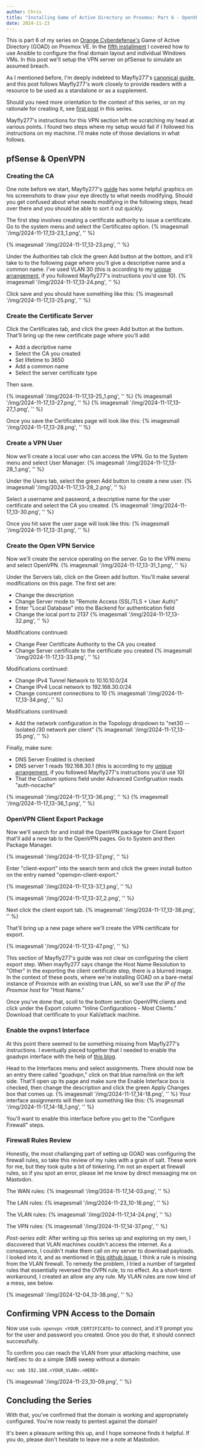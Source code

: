 ```yaml
---
author: Chris
title: "Installing Game of Active Directory on Proxmox: Part 6 - OpenVPN"
date: 2024-11-23
---
```


This is part 6 of my series on [Orange Cyberdefense's](https://github.com/Orange-Cyberdefense/GOAD/tree/main) Game of Active Directory (GOAD) on Proxmox VE. In the [fifth installment](https://christopherbauer.org/2024/11/18/goad-ansible.html) I covered how to use Ansible to configure the final domain layout and individual Windows VMs. In this post we'll setup the VPN server on pfSense to simulate an assumed breach.

As I mentioned before, I'm deeply indebted to Mayfly277's [canonical guide](https://mayfly277.github.io/posts/GOAD-on-proxmox-part1-install/?ref=benheater.com), and this post follows Mayfly277's work closely to provide readers with a resource to be used as a standalone or as a supplement.

Should you need more orientation to the context of this series, or on my rationale for creating it, see [first post](https://christopherbauer.org/2024/11/08/GOAD-networking.html) in this series.

Mayfly277's instructions for this VPN section left me scratching my head at various points. I found two steps where my setup would fail if I followed his instructions on my machine. I'll make note of those deviations in what follows.

## pfSense & OpenVPN

### Creating the CA

One note before we start, Mayfly277's [guide](https://mayfly277.github.io/posts/GOAD-on-proxmox-part1-install/?ref=benheater.com) has some helpful graphics on his screenshots to draw your eye directly to what needs modifying. Should you get confused about what needs modifying in the following steps, head over there and you should be able to sort it out quickly.

The first step involves creating a certificate authority to issue a certificate. Go to the system menu and select the Certificates option.
{% imagesmall '/img/2024-11-17_13-23_1.png', '' %}

{% imagesmall '/img/2024-11-17_13-23.png', '' %}

Under the Authorities tab click the green Add button at the bottom, and it'll take to to the following page where you'll give a descriptive name and a common name. I've used VLAN 30 (this is according to my [unique arrangement](https://christopherbauer.org/2024/11/08/GOAD-networking.html), if you followed Mayfly277's instructions you'd use 10).
{% imagesmall '/img/2024-11-17_13-24.png', '' %}

Click save and you should have something like this:
{% imagesmall '/img/2024-11-17_13-25.png', '' %}

### Create the Certificate Server

Click the Certificates tab, and click the green Add button at the bottom. That'll bring up the new certificate page where you'll add:

- Add a decriptive name
- Select the CA you created
- Set lifetime to 3650
- Add a common name
- Select the server certificate type

Then save.

{% imagesmall '/img/2024-11-17_13-25_1.png', '' %}
{% imagesmall '/img/2024-11-17_13-27.png', '' %}
{% imagesmall '/img/2024-11-17_13-27_1.png', '' %}

Once you save the Certificates page will look like this:
{% imagesmall '/img/2024-11-17_13-28.png', '' %}

### Create a VPN User

Now we'll create a local user who can access the VPN. Go to the System menu and select User Manager.
{% imagesmall '/img/2024-11-17_13-28_1.png', '' %}

Under the Users tab, select the green Add button to create a new user.
{% imagesmall '/img/2024-11-17_13-28_2.png', '' %}

Select a username and password, a descriptive name for the user certificate and select the CA you created.
{% imagesmall '/img/2024-11-17_13-30.png', '' %}

Once you hit save the user page will look like this:
{% imagesmall '/img/2024-11-17_13-31.png', '' %}

### Create the Open VPN Service

Now we'll create the service operating on the server. Go to the VPN menu and select OpenVPN.
{% imagesmall '/img/2024-11-17_13-31_1.png', '' %}

Under the Servers tab, click on the Green add button. You'll make several modifications on this page. The first set are:

- Change the description
- Change Server mode to "Remote Access (SSL/TLS + User Auth)"
- Enter "Local Database" into the Backend for authentication field
- Change the local port to 2137
  {% imagesmall '/img/2024-11-17_13-32.png', '' %}

Modifications continued:

- Change Peer Certificate Authority to the CA you created
- Change Server certificate to the certificate you created
  {% imagesmall '/img/2024-11-17_13-33.png', '' %}

Modifications continued:

- Change IPv4 Tunnel Network to 10.10.10.0/24
- Change IPv4 Local network to 192.168.30.0/24
- Change concurent connections to 10
  {% imagesmall '/img/2024-11-17_13-34.png', '' %}

Modifications continued:

- Add the network configuration in the Topology dropdown to "net30 -- Isolated /30 network per client"
  {% imagesmall '/img/2024-11-17_13-35.png', '' %}

Finally, make sure:

- DNS Server Enabled is checked
- DNS server 1 reads 192.168.30.1 (this is according to my [unique arrangement](https://christopherbauer.org/2024/11/08/GOAD-networking.html), if you followed Mayfly277's instructions you'd use 10)
- That the Custom options field under Advanced Configruation reads "auth-nocache"

{% imagesmall '/img/2024-11-17_13-36.png', '' %}
{% imagesmall '/img/2024-11-17_13-36_1.png', '' %}

### OpenVPN Client Export Package

Now we'll search for and install the OpenVPN package for Client Export that'll add a new tab to the OpenVPN pages. Go to System and then Package Manager.

{% imagesmall '/img/2024-11-17_13-37.png', '' %}

Enter "client-export" into the search term and click the green install button on the entry named "openvpn-client-export."

{% imagesmall '/img/2024-11-17_13-37_1.png', '' %}

{% imagesmall '/img/2024-11-17_13-37_2.png', '' %}

Next click the client export tab.
{% imagesmall '/img/2024-11-17_13-38.png', '' %}

That'll bring up a new page where we'll create the VPN certificate for export.

{% imagesmall '/img/2024-11-17_13-47.png', '' %}

This section of Mayfly277's guide was not clear on configuring the client export step. When mayfly277 says change the Host Name Resolution to "Other" in the exporting the client certificate step, there is a blurred image. In the context of these posts, where we're installing GOAD on a bare-metal instance of Proxmox with an existing true LAN, so we'll use _the IP of the Proxmox host_ for "Host Name."

Once you've done that, scoll to the bottom section OpenVPN clients and click under the Export column "Inline Configurations - Most Clients." Download that certificate to your Kali/attack machine.

### Enable the ovpns1 Interface

At this point there seemed to be something missing from Mayfly277's instructions. I eventually pieced together that I needed to enable the goadvpn interface with the help of [this blog](https://koller.ninja/proxmox-goad-lab). 

Head to the Interfaces menu and select assignments. There should now be an entry there called "goadvpn," click on that blue name/link on the left side. That'll open up its page and make sure the Enable Interface box is checked, then change the description and click the green Apply Changes box that comes up.
{% imagesmall '/img/2024-11-17_14-18.png', '' %}
Your interface assignments will then look something like this:
{% imagesmall '/img/2024-11-17_14-18_1.png', '' %}

You'll want to enable this interface before you get to the "Configure Firewall" steps.

### Firewall Rules Review

Honestly, the most challanging part of setting up GOAD was configuring the firewall rules, so take this review of my rules with a grain of salt. These work for me, but they took quite a bit of tinkering. I'm not an expert at firewall rules, so if you spot an error, please let me know by direct messaging me on Mastodon.

The WAN rules:
{% imagesmall '/img/2024-11-17_14-03.png', '' %}

The LAN rules:
{% imagesmall '/img/2024-11-23_10-18.png', '' %}

The VLAN rules:
{% imagesmall '/img/2024-11-17_14-24.png', '' %}

The VPN rules:
{% imagesmall '/img/2024-11-17_14-37.png', '' %}

*Post-series edit:* After writing up this series up and exploring on my own, I discovered that VLAN machines couldn't access the internet.  As a consquence, I couldn't make them call on my server to download payloads.  I looked into it, and as mentioned in [this github issue](https://github.com/Orange-Cyberdefense/GOAD/issues/177#issuecomment-1927681503), I think a rule is missing from the VLAN firewall.  To remedy the problem, I tried a number of targeted rules that essentially reversed the OVPN rule, to no effect. As a short-term workaround, I created an allow any any rule.  My VLAN rules are now kind of a mess, see below.

{% imagesmall '/img/2024-12-04_13-38.png', '' %}


## Confirming VPN Access to the Domain

Now use `sudo openvpn <YOUR_CERTIFICATE>` to connect, and it'll prompt you for the user and password you created. Once you do that, it should connect successfully.

To confirm you can reach the VLAN from your attacking machine, use NetExec to do a simple SMB sweep without a domain:

```
nxc smb 192.168.<YOUR_VLAN>.<HERE>
```

{% imagesmall '/img/2024-11-23_10-09.png', '' %}

## Concluding the Series

With that, you've confirmed that the domain is working and appropriately configured. You're now ready to pentest against the domain!

It's been a pleasure writing this up, and I hope someone finds it helpful.  If you do, please don't hesitate to leave me a note at Mastodon.
